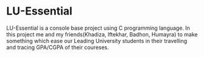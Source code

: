 # LU-Essential
LU-Essential is a console base project using C programming language.
In this project me and my friends(Khadiza, Iftekhar, Badhon, Humayra) to make something which ease our Leading University students in their travelling and tracing GPA/CGPA of their coureses.
